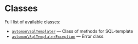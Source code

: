 Classes
======

Full list of available classes:

  - [`avtomon\SqlTemplater`](avtomon/SqlTemplater.md) &mdash; Class of methods for SQL-template
  - [`avtomon\SqlTemplaterException`](avtomon/SqlTemplaterException.md) &mdash; Error class
